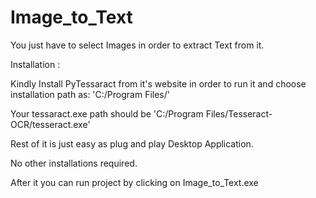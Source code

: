 # Image_to_Text
 
 You just have to select Images in order to extract Text from it.

 Installation :
 
 Kindly Install PyTessaract from it's website in order to run it and choose installation path as: 'C:/Program Files/'
 
 Your tessaract.exe path should be 'C:/Program Files/Tesseract-OCR/tesseract.exe'
 
 Rest of it is just easy as plug and play Desktop Application.
 
 No other installations required.
 
 After it you can run project by clicking on Image_to_Text.exe

